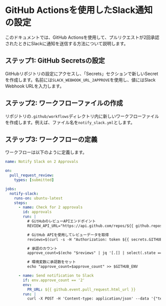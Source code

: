 # GitHub Actionsを使用したSlack通知の設定

このドキュメントでは、GitHub Actionsを使用して、プルリクエストが2回承認されたときにSlackに通知を送信する方法について説明します。

## ステップ1: GitHub Secretsの設定

GitHubリポジトリの設定にアクセスし、「Secrets」セクションで新しいSecretを作成します。名前には`SLACK_WEBHOOK_URL_2APPROVE`を使用し、値にはSlack Webhook URLを入力します。

## ステップ2: ワークフローファイルの作成

リポジトリの`.github/workflows`ディレクトリ内に新しいワークフローファイルを作成します。例えば、ファイル名を`notify_slack.yml`とします。

## ステップ3: ワークフローの定義

ワークフローは以下のように定義します。

```yaml
name: Notify Slack on 2 Approvals

on:
  pull_request_review:
    types: [submitted]

jobs:
  notify-slack:
    runs-on: ubuntu-latest
    steps:
      - name: Check for 2 approvals
        id: approvals
        run: |
          # GitHubのレビューAPIエンドポイント
          REVIEW_API_URL="https://api.github.com/repos/${{ github.repository }}/pulls/${{ github.event.pull_request.number }}/reviews"

          # GitHub APIを使用してレビューデータを取得
          reviews=$(curl -s -H "Authorization: token ${{ secrets.GITHUB_TOKEN }}" $REVIEW_API_URL)

          # 承認のカウント
          approve_count=$(echo "$reviews" | jq '[.[] | select(.state == "APPROVED")] | length')

          # 環境変数に承認数をセット
          echo "approve_count=$approve_count" >> $GITHUB_ENV

      - name: Send notification to Slack
        if: env.approve_count == '2'
        env:
          PR_URL: ${{ github.event.pull_request.html_url }}
        run: |
          curl -X POST -H 'Content-type: application/json' --data '{"text":"2approve_PR-url: '$PR_URL'"}' ${{ secrets.SLACK_WEBHOOK_URL_2APPROVE }}

